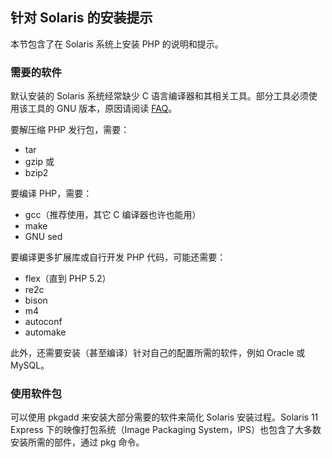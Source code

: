针对 <span class="productname">Solaris</span> 的安装提示
--------------------------------------------------------

本节包含了在 <span class="productname">Solaris</span> 系统上安装 PHP
的说明和提示。

### 需要的软件

默认安装的 <span class="productname">Solaris</span> 系统经常缺少 C
语言编译器和其相关工具。部分工具必须使用该工具的 GNU 版本，原因请阅读
<a href="/faq/build.html#faq.installation.needgnu" class="link">FAQ</a>。

要解压缩 PHP 发行包，需要：

-   <span class="simpara"> tar </span>
-   <span class="simpara"> gzip 或 </span>
-   <span class="simpara"> bzip2 </span>

要编译 PHP，需要：

-   <span class="simpara"> gcc（推荐使用，其它 C 编译器也许也能用）
    </span>
-   <span class="simpara"> make </span>
-   <span class="simpara"> GNU sed </span>

要编译更多扩展库或自行开发 PHP 代码，可能还需要：

-   <span class="simpara"> flex（直到 PHP 5.2） </span>
-   <span class="simpara"> re2c </span>
-   <span class="simpara"> bison </span>
-   <span class="simpara"> m4 </span>
-   <span class="simpara"> autoconf </span>
-   <span class="simpara"> automake </span>

此外，还需要安装（甚至编译）针对自己的配置所需的软件，例如 Oracle 或
MySQL。

### 使用软件包

可以使用 pkgadd 来安装大部分需要的软件来简化 <span
class="productname">Solaris</span> 安装过程。<span
class="productname">Solaris 11 Express</span> 下的映像打包系统（Image
Packaging System，IPS）也包含了大多数安装所需的部件，通过 pkg 命令。
